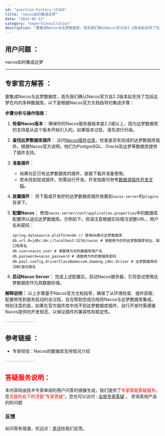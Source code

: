 ```yaml
---
id: "question-history-15284"
title: "nacos如何集成达梦"
date: "2024-06-13"
category: "expertConsultation"
description: "要集成Nacos与达梦数据库，首先我们确认Nacos官方自2.2版本起支持了包括达梦在内的多种数据库。以下是根据Nacos官方文档指导的集成步骤：**步骤分析与操作指南：**1. **检查Nacos版本**：   确保你的Nacos服务器版本是2.2或以上，因为达梦数据库的支持是从这个版本开始引入的"
---
```


## 用户问题 ： 
 nacos如何集成达梦  

---------------
## 专家官方解答 ：

要集成Nacos与达梦数据库，首先我们确认Nacos官方自2.2版本起支持了包括达梦在内的多种数据库。以下是根据Nacos官方文档指导的集成步骤：

**步骤分析与操作指南：**

1. **检查Nacos版本**：
   确保你的Nacos服务器版本是2.2或以上，因为达梦数据库的支持是从这个版本开始引入的。如果版本过低，请先进行升级。

2. **查找达梦数据库插件**：
   访问[Nacos插件仓库](https://github.com/nacos-group/nacos-plugin)，检查是否有现成的达梦数据库插件。根据Nacos官方说明，他们为PostgreSQL、Oracle及达梦等数据库提供了插件支持。

3. **准备插件**：
   - 如果社区已有达梦数据库的插件，直接下载并准备使用。
   - 若未找到现成插件，则需自行开发。开发指南可参考[数据源插件开发文档](https://nacos.io/docs/latest/plugin/datasource-plugin/)。

4. **放置插件**：
   将下载或开发好的达梦数据库插件放置到`nacos-server`的`plugins`目录下。

5. **配置Nacos**：
   修改`nacos-server/conf/application.properties`中的数据库配置项以适应达梦数据库。示例如下，但请注意根据实际情况调整URL、用户名和密码：
   ```
   spring.datasource.platform=dm // 使用dm表示达梦数据库
   db.url.0=jdbc:dm://localhost:5236/nacos # 请替换为你的达梦数据库地址、端口和库名
   db.user=nacos_user # 请替换为你的数据库用户名
   db.password=nacos_password # 请替换为你的数据库密码
   db.pool.config.driverClassName=com.dameng.jdbc.Driver # 达梦数据库的JDBC驱动类名
   ```

6. **启动Nacos Server**：
   完成上述配置后，启动Nacos服务器，它将尝试使用达梦数据库作为其数据存储。

**解释说明：**
以上步骤基于Nacos官方文档指导，确保了从环境检查、插件获取、配置修改到服务启动的全过程，旨在帮助您成功地将Nacos与达梦数据库集成。特别注意的是，如果在官方插件库中找不到达梦数据库插件，自行开发时需遵循Nacos提供的开发规范，以保证插件的兼容性和稳定性。


<font color="#949494">---------------</font> 


## 参考链接 ：

* 专家经验：Nacos的数据库支持情况介绍 


 <font color="#949494">---------------</font> 
 


## <font color="#FF0000">答疑服务说明：</font> 

本内容经由技术专家审阅的用户问答的镜像生成，我们提供了<font color="#FF0000">专家智能答疑服务</font>，在<font color="#FF0000">页面的右下的浮窗”专家答疑“</font>。您也可以访问 : [全局专家答疑](https://answer.opensource.alibaba.com/docs/intro) 。 咨询其他产品的的问题

### 反馈
如问答有错漏，欢迎点：[差评](https://ai.nacos.io/user/feedbackByEnhancerGradePOJOID?enhancerGradePOJOId=15304)给我们反馈。
